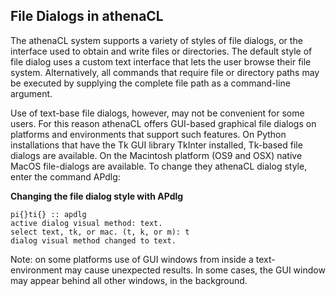 ## File Dialogs in athenaCL

The athenaCL system supports a variety of styles of file dialogs, or the interface used to obtain and write files or directories. The default style of file dialog uses a custom text interface that lets the user browse their file system. Alternatively, all commands that require file or directory paths may be executed by supplying the complete file path as a command-line argument.
      
Use of text-base file dialogs, however, may not be convenient for some users. For this reason athenaCL offers GUI-based graphical file dialogs on platforms and environments that support such features. On Python installations that have the Tk GUI library TkInter installed, Tk-based file dialogs are available. On the Macintosh platform (OS9 and OSX) native MacOS file-dialogs are available. To change they athenaCL dialog style, enter the command APdlg:
      

**Changing the file dialog style with APdlg**

```
pi{}ti{} :: apdlg
active dialog visual method: text.
select text, tk, or mac. (t, k, or m): t
dialog visual method changed to text.
```

Note: on some platforms use of GUI windows from inside a text-environment may cause unexpected results. In some cases, the GUI window may appear behind all other windows, in the background.
      
